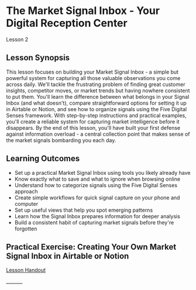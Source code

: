 # **The Market Signal Inbox \- Your Digital Reception Center**

Lesson 2

## **Lesson Synopsis**

This lesson focuses on building your Market Signal Inbox \- a simple but powerful system for capturing all those valuable observations you come across daily. We'll tackle the frustrating problem of finding great customer insights, competitor moves, or market trends but having nowhere consistent to put them. You'll learn the difference between what belongs in your Signal Inbox (and what doesn't), compare straightforward options for setting it up in Airtable or Notion, and see how to organize signals using the Five Digital Senses framework. With step-by-step instructions and practical examples, you'll create a reliable system for capturing market intelligence before it disappears. By the end of this lesson, you'll have built your first defense against information overload \- a central collection point that makes sense of the market signals bombarding you each day.

## **Learning Outcomes**

* Set up a practical Market Signal Inbox using tools you likely already have  
* Know exactly what to save and what to ignore when browsing online  
* Understand how to categorize signals using the Five Digital Senses approach  
* Create simple workflows for quick signal capture on your phone and computer  
* Set up useful views that help you spot emerging patterns  
* Learn how the Signal Inbox prepares information for deeper analysis  
* Build a consistent habit of capturing market signals before they're forgotten

## **Practical Exercise: Creating Your Own Market Signal Inbox in Airtable or Notion**

[Lesson Handout](https://docs.google.com/document/d/1Yu4hUO0cngARGS-ZDsQ5SHBRLnqJrMn2J_Gnrgtxn74/edit?tab=t.0)

\_\_\_\_\_\_\_
